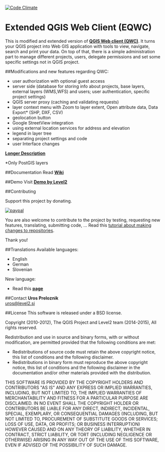 [![Code Climate](https://codeclimate.com/github/uprel/gisapp/badges/gpa.svg)](https://codeclimate.com/github/uprel/gisapp)

Extended QGIS Web Client (EQWC)
===============================

This is modified and extended version of **[QGIS Web client (QWC)](https://github.com/qgis/QGIS-Web-Client)**.
It turns your QGIS project into Web GIS application with tools to view, navigate, search and print your data. On top of that, there is a simple administration part to manage different projects, users, delegate permissions and set some specific settings not in QGIS project.

##Modifications and new features regarding QWC:
* user authorization with optional guest access
* server side (database for storing info about projects, base layers, external layers (WMS,WFS) and users; user authentication, specific project settings)
* QGIS server proxy (caching and validating requests)
* layer context menu with Zoom to layer extent, Open attribute data, Data Export* (SHP, DXF, CSV)
* geolocation button
* Google StreetView integration
* using external location services for address and elevation
* legend in layer tree
* separating project settings and code
* user Interface changes

**[Longer Description](http://level2.si/index.php/2015/06/14/whats-new-in-extended-qgis-web-client/)**

*Only PostGIS layers

##Documentation
Read **[Wiki](../../wiki)**

##Demo
Visit **[Demo by Level2](http://level2.si/gisapp/eu_demo)**

##Contributing

Support this project by donating.

[![paypal](https://www.paypalobjects.com/en_US/i/btn/btn_donate_SM.gif)](https://www.paypal.com/cgi-bin/webscr?cmd=_s-xclick&hosted_button_id=3EV5P3XZQW84J)

You are also welcome to contribute to the project by testing, requesting new features, translating, submitting code, ...
Read this [tutorial about making changes to repositories](https://help.github.com/articles/fork-a-repo/).

Thank you!

##Translations
Available languages:
* English
* German
* Slovenian

New language:
* Read this **[page](../../wiki/6.-Translations)**


##Contact
**Uros Preloznik**<br>
uros@level2.si

##License
This software is released under a BSD license.

Copyright (2010-2012), The QGIS Project and Level2 team (2014-2015), All rights reserved.

Redistribution and use in source and binary forms, with or without modification, are permitted
provided that the following conditions are met:

- Redistributions of source code must retain the above copyright notice, this list of conditions
  and the following disclaimer.
- Redistributions in binary form must reproduce the above copyright notice, this list of conditions
  and the following disclaimer in the documentation and/or other materials provided with the distribution.

THIS SOFTWARE IS PROVIDED BY THE COPYRIGHT HOLDERS AND CONTRIBUTORS "AS IS" AND ANY EXPRESS OR
IMPLIED WARRANTIES, INCLUDING, BUT NOT LIMITED TO, THE IMPLIED WARRANTIES OF MERCHANTABILITY AND FITNESS
FOR A PARTICULAR PURPOSE ARE DISCLAIMED. IN NO EVENT SHALL THE COPYRIGHT HOLDER OR CONTRIBUTORS BE LIABLE
FOR ANY DIRECT, INDIRECT, INCIDENTAL, SPECIAL, EXEMPLARY, OR CONSEQUENTIAL DAMAGES (INCLUDING, BUT NOT
LIMITED TO, PROCUREMENT OF SUBSTITUTE GOODS OR SERVICES; LOSS OF USE, DATA, OR PROFITS; OR BUSINESS INTERRUPTION)
HOWEVER CAUSED AND ON ANY THEORY OF LIABILITY, WHETHER IN CONTRACT, STRICT LIABILITY, OR TORT
(INCLUDING NEGLIGENCE OR OTHERWISE) ARISING IN ANY WAY OUT OF THE USE OF THIS SOFTWARE, EVEN IF ADVISED OF
THE POSSIBILITY OF SUCH DAMAGE.
